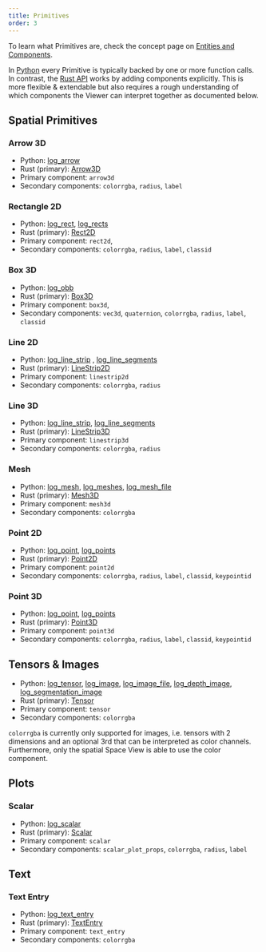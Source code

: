 ```yaml
---
title: Primitives
order: 3
---
```


To learn what Primitives are, check the concept page on [Entities and Components](../concepts/entity-component.md).

In [Python](https://rerun-io.github.io/rerun) every Primitive is typically backed by one or more function calls.
In contrast, the [Rust API](https://docs.rs/rerun/) works by adding components explicitly.
This is more flexible & extendable but also requires a rough understanding of
which components the Viewer can interpret together as documented below.

## Spatial **Primitives**

### Arrow 3D
* Python: [log_arrow](https://ref.rerun.io/docs/python/latest/common/spatial_primitives/#rerun.log_arrow)
* Rust (primary): [Arrow3D](https://docs.rs/rerun/latest/rerun/components/struct.Arrow3D.html)
* Primary component: `arrow3d`
* Secondary components: `colorrgba`, `radius`, `label`

### Rectangle 2D
* Python: [log_rect](https://ref.rerun.io/docs/python/latest/common/spatial_primitives/#rerun.log_rect),
[log_rects](https://ref.rerun.io/docs/python/latest/common/spatial_primitives/#rerun.log_rects)
* Rust (primary): [Rect2D](https://docs.rs/rerun/latest/rerun/components/struct.Rect2D.html)
* Primary component: `rect2d`, 
* Secondary components: `colorrgba`, `radius`, `label`, `classid`

### Box 3D
* Python: [log_obb](https://ref.rerun.io/docs/python/latest/common/spatial_primitives/#rerun.log_obb)
* Rust (primary): [Box3D](https://docs.rs/rerun/latest/rerun/components/struct.Box3D.html)
* Primary component: `box3d`, 
* Secondary components: `vec3d`, `quaternion`, `colorrgba`, `radius`, `label`, `classid`

### Line 2D
* Python: [log_line_strip](https://ref.rerun.io/docs/python/latest/common/spatial_primitives/#rerun.log_line_strip)
, [log_line_segments](https://ref.rerun.io/docs/python/latest/common/spatial_primitives/#rerun.log_line_segments)
* Rust (primary): [LineStrip2D](https://docs.rs/rerun/latest/rerun/components/struct.LineStrip2D.html)
* Primary component: `linestrip2d`
* Secondary components: `colorrgba`, `radius`

### Line 3D
* Python: [log_line_strip](https://ref.rerun.io/docs/python/latest/common/spatial_primitives/#rerun.log_line_strip), [log_line_segments](https://ref.rerun.io/docs/python/latest/common/spatial_primitives/#rerun.log_line_segments)
* Rust (primary): [LineStrip3D](https://docs.rs/rerun/latest/rerun/components/struct.LineStrip3D.html)
* Primary component: `linestrip3d`
* Secondary components: `colorrgba`, `radius`

### Mesh
* Python: [log_mesh](https://ref.rerun.io/docs/python/latest/common/spatial_primitives/#rerun.log_mesh),
[log_meshes](https://ref.rerun.io/docs/python/latest/common/spatial_primitives/#rerun.log_meshes),
[log_mesh_file](https://ref.rerun.io/docs/python/latest/common/spatial_primitives/#rerun.log_mesh_file)
* Rust (primary): [Mesh3D](https://docs.rs/rerun/latest/rerun/components/struct.Mesh3D.html)
* Primary component: `mesh3d`
* Secondary components: `colorrgba`

### Point 2D
* Python: [log_point](https://ref.rerun.io/docs/python/latest/common/spatial_primitives/#rerun.log_point),
[log_points](https://ref.rerun.io/docs/python/latest/common/spatial_primitives/#rerun.log_points)
* Rust (primary): [Point2D](https://docs.rs/rerun/latest/rerun/components/struct.Point2D.html)
* Primary component: `point2d`
* Secondary components: `colorrgba`, `radius`, `label`, `classid`, `keypointid`

### Point 3D
* Python: [log_point](https://ref.rerun.io/docs/python/latest/common/spatial_primitives/#rerun.log_point),
[log_points](https://ref.rerun.io/docs/python/latest/common/spatial_primitives/#rerun.log_points)
* Rust (primary): [Point3D](https://docs.rs/rerun/latest/rerun/components/struct.Point3D.html)
* Primary component: `point3d`
* Secondary components: `colorrgba`, `radius`, `label`, `classid`, `keypointid`

## Tensors & Images

* Python:
[log_tensor](https://ref.rerun.io/docs/python/latest/common/tensors/#rerun.log_tensor),
[log_image](https://ref.rerun.io/docs/python/latest/common/images/#rerun.log_image**),
[log_image_file](https://ref.rerun.io/docs/python/latest/common/images/#rerun.log_image_file**),
[log_depth_image](https://ref.rerun.io/docs/python/latest/common/images/#rerun.log_depth_image**),
[log_segmentation_image](https://ref.rerun.io/docs/python/latest/common/images/#rerun.log_segmentation_image**)
* Rust (primary): [Tensor](https://docs.rs/rerun/latest/rerun/components/struct.Tensor.html)
* Primary component: `tensor`
* Secondary components: `colorrgba`

`colorrgba` is currently only supported for images,
i.e. tensors with 2 dimensions and an optional 3rd that can be interpreted as color channels.
Furthermore, only the spatial Space View is able to use the color component.

## Plots

### Scalar
* Python: [log_scalar](https://ref.rerun.io/docs/python/latest/common/plotting/#rerun.log_scalar)
* Rust (primary): [Scalar](https://docs.rs/rerun/latest/rerun/components/struct.Scalar.html)
* Primary component: `scalar`
* Secondary components: `scalar_plot_props`, `colorrgba`, `radius`, `label`

## Text

### Text Entry
* Python: [log_text_entry](https://ref.rerun.io/docs/python/latest/common/text/#rerun.log_text_entry)
* Rust (primary): [TextEntry](https://docs.rs/rerun/latest/rerun/components/struct.TextEntry.html)
* Primary component: `text_entry`
* Secondary components: `colorrgba`


